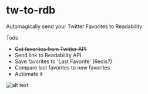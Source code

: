 tw-to-rdb
=========

Automagically send your Twitter Favorites to Readability


Todo
* ~~Get favorites from Twitter API~~
* Send link to Readability API
* Save favorites to 'Last Favorite' (Redis?)
* Compare last favorites to new favorites
* Automate it


![alt text](http://i.imgur.com/hNo4G.png "Basic design")
